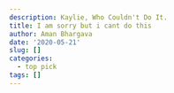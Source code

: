 ```yaml
---
description: Kaylie, Who Couldn't Do It.
title: I am sorry but i cant do this
author: Aman Bhargava
date: '2020-05-21'
slug: []
categories:
  - top pick
tags: []
---
```


